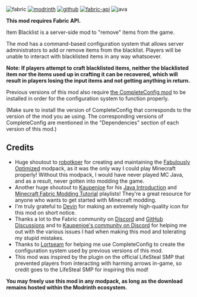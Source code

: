 ![fabric](https://cdn.jsdelivr.net/npm/@intergrav/devins-badges@3/assets/cozy/supported/fabric_vector.svg)
[![modrinth](https://cdn.jsdelivr.net/npm/@intergrav/devins-badges@3/assets/cozy/available/modrinth_vector.svg)](https://modrinth.com/mod/item-blacklist)
[![github](https://cdn.jsdelivr.net/npm/@intergrav/devins-badges@3/assets/cozy/available/github_vector.svg)](https://github.com/TechPro424/Item-Blacklist)
[![fabric-api](https://cdn.jsdelivr.net/npm/@intergrav/devins-badges@3/assets/cozy/requires/fabric-api_vector.svg)](https://modrinth.com/mod/fabric-api)
![java](https://cdn.jsdelivr.net/npm/@intergrav/devins-badges@3/assets/cozy/built-with/java_vector.svg)
<!-- ![discord-plural](https://cdn.jsdelivr.net/npm/@intergrav/devins-badges@3/assets/cozy/social/discord-plural_vector.svg) -->

**This mod requires Fabric API.**

Item Blacklist is a server-side mod to "remove" items from the game.

The mod has a command-based configuration system that allows server administrators to add or remove items from the blacklist. Players will be unable to interact with blacklisted items in any way whatsoever.

**Note: If players attempt to craft blacklisted items, neither the blacklisted item nor the items used up in crafting it can be recovered, which will result in players losing the input items and not getting anything in return.**

Previous versions of this mod also require [the CompleteConfig mod](https://modrinth.com/mod/completeconfig/) to be installed in order for the configuration system to function properly. 

(Make sure to install the version of CompleteConfig that corresponds to the version of the mod you ae using. The corresponding versions of CompleteConfig are mentioned in the "Dependencies" section of each version of this mod.)

## Credits
 - Huge shoutout to [robotkoer](https://modrinth.com/user/robotkoer) for creating and maintaining the [Fabulously Optimized](https://modrinth.com/modpack/fabulously-optimized) modpack, as it was the only way I could play Minecraft properly! Without this modpack, I would have never played MC Java, and as a result, never gotten into modding the game.
 - Another huge shoutout to [Kaupenjoe](https://www.youtube.com/@ModdingByKaupenjoe/) for his [Java Introduction](https://www.youtube.com/playlist?list=PLKGarocXCE1FeXvEogpjz4SvHxF_FJRO6) and [Minecraft Fabric Modding Tutorial](https://www.youtube.com/playlist?list=PLKGarocXCE1EMYzuBUTYjHnFeBrRFbesk) playlists! They're a great resource for anyone who wants to get started with Minecraft modding.
 - I'm truly grateful to [Devin](https://modrinth.com/user/Devin) for making an extremely high-quality icon for this mod on short notice.
 - Thanks a lot to the Fabric community on [Discord](https://discord.gg/v6v4pMv) and [GitHub Discussions](https://github.com/orgs/FabricMC/discussions) and to [Kaupenjoe's community on Discord](https://url.kaupenjoe.net/discord) for helping me out with the various issues I had when making this mod and tolerating my stupid mistakes. 
 - Thanks to [Lortseam](https://www.curseforge.com/members/lortseam_/projects) for helping me use CompleteConfig to create the configuration system used by previous versions of this mod.
 - This mod was inspired by the plugin on the official LifeSteal SMP that prevented players from interacting with harming arrows in-game, so credit goes to the LifeSteal SMP for inspiring this mod!

 **You may freely use this mod in any modpack, as long as the download remains hosted within the Modrinth ecosystem.**

<!-- How to add new lines in Readme: https://stackoverflow.com/questions/24575680/new-lines-inside-paragraph-in-readme-md -->
